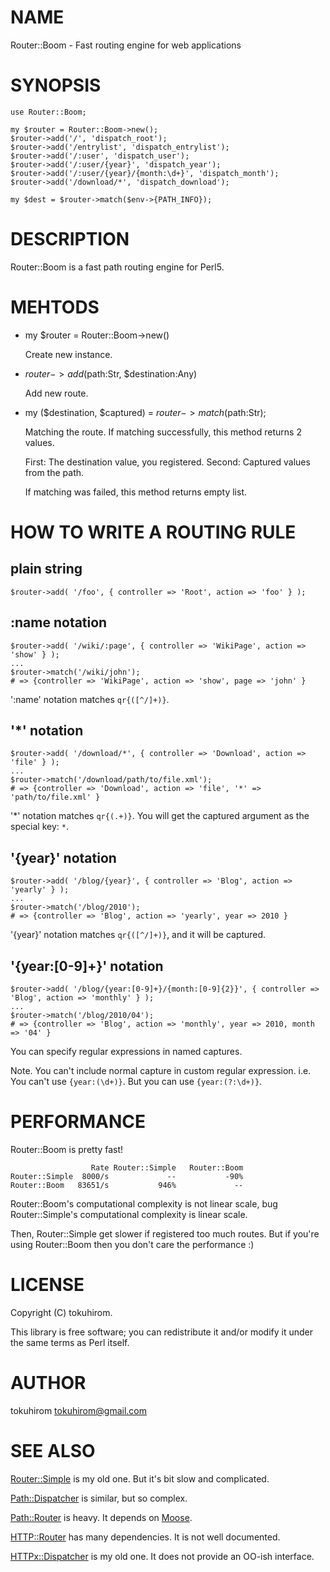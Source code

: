 # NAME

Router::Boom - Fast routing engine for web applications

# SYNOPSIS

    use Router::Boom;

    my $router = Router::Boom->new();
    $router->add('/', 'dispatch_root');
    $router->add('/entrylist', 'dispatch_entrylist');
    $router->add('/:user', 'dispatch_user');
    $router->add('/:user/{year}', 'dispatch_year');
    $router->add('/:user/{year}/{month:\d+}', 'dispatch_month');
    $router->add('/download/*', 'dispatch_download');

    my $dest = $router->match($env->{PATH_INFO});

# DESCRIPTION

Router::Boom is a fast path routing engine for Perl5.

# MEHTODS

- my $router = Router::Boom->new()

    Create new instance.

- $router->add($path:Str, $destination:Any)

    Add new route.

- my ($destination, $captured) = $router->match($path:Str);

    Matching the route. If matching successfully, this method returns 2 values.

    First: The destination value, you registered. Second: Captured values from the path.

    If matching was failed, this method returns empty list.

# HOW TO WRITE A ROUTING RULE

## plain string 

    $router->add( '/foo', { controller => 'Root', action => 'foo' } );

## :name notation

    $router->add( '/wiki/:page', { controller => 'WikiPage', action => 'show' } );
    ...
    $router->match('/wiki/john');
    # => {controller => 'WikiPage', action => 'show', page => 'john' }

':name' notation matches `qr{([^/]+)}`.

## '\*' notation

    $router->add( '/download/*', { controller => 'Download', action => 'file' } );
    ...
    $router->match('/download/path/to/file.xml');
    # => {controller => 'Download', action => 'file', '*' => 'path/to/file.xml' }

'\*' notation matches `qr{(.+)}`. You will get the captured argument as the special key: `*`.

## '{year}' notation

    $router->add( '/blog/{year}', { controller => 'Blog', action => 'yearly' } );
    ...
    $router->match('/blog/2010');
    # => {controller => 'Blog', action => 'yearly', year => 2010 }

'{year}' notation matches `qr{([^/]+)}`, and it will be captured.

## '{year:\[0-9\]+}' notation

    $router->add( '/blog/{year:[0-9]+}/{month:[0-9]{2}}', { controller => 'Blog', action => 'monthly' } );
    ...
    $router->match('/blog/2010/04');
    # => {controller => 'Blog', action => 'monthly', year => 2010, month => '04' }

You can specify regular expressions in named captures.

Note. You can't include normal capture in custom regular expression. i.e. You can't use ` {year:(\d+)} `.
But you can use `{year:(?:\d+)}`.

# PERFORMANCE

Router::Boom is pretty fast!

                      Rate Router::Simple   Router::Boom
    Router::Simple  8000/s             --           -90%
    Router::Boom   83651/s           946%             --

Router::Boom's computational complexity is not linear scale, bug Router::Simple's computational complexity is linear scale.

Then, Router::Simple get slower if registered too much routes.
But if you're using Router::Boom then you don't care the performance :)

# LICENSE

Copyright (C) tokuhirom.

This library is free software; you can redistribute it and/or modify
it under the same terms as Perl itself.

# AUTHOR

tokuhirom <tokuhirom@gmail.com>

# SEE ALSO

[Router::Simple](https://metacpan.org/pod/Router::Simple) is my old one. But it's bit slow and complicated.

[Path::Dispatcher](https://metacpan.org/pod/Path::Dispatcher) is similar, but so complex.

[Path::Router](https://metacpan.org/pod/Path::Router) is heavy. It depends on [Moose](https://metacpan.org/pod/Moose).

[HTTP::Router](https://metacpan.org/pod/HTTP::Router) has many dependencies. It is not well documented.

[HTTPx::Dispatcher](https://metacpan.org/pod/HTTPx::Dispatcher) is my old one. It does not provide an OO-ish interface.
